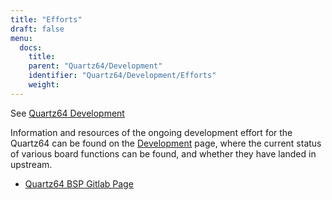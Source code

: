 ```yaml
---
title: "Efforts"
draft: false
menu:
  docs:
    title:
    parent: "Quartz64/Development"
    identifier: "Quartz64/Development/Efforts"
    weight: 
---
```


See [Quartz64 Development](/documentation/Quartz64/Development/)

Information and resources of the ongoing development effort for the Quartz64 can be found on the [Development](/documentation/Quartz64/Development) page, where the current status of various board functions can be found, and whether they have landed in upstream.

* [Quartz64 BSP Gitlab Page](https://gitlab.com/pine64-org/quartz-bsp)

